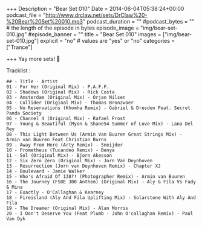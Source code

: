 +++
Description = "Bear Set 010"
Date = 2014-06-04T05:38:24+00:00
podcast_file = "http://www.drclaw.net/sets/DrClaw%20-%20Bear%20Set%20010.mp3"
podcast_duration = ""
#podcast_bytes = "" # the length of the episode in bytes
episode_image = "img/bear-set-010.jpg"
#episode_banner = ""
title = "Bear Set 010"
images = ["img/bear-set-010.jpg"]
explicit = "no" # values are "yes" or "no"
categories = ["Trance"]

+++
Yay more sets! 🙂

Tracklist : 

```
## - Title - Artist
01 - For Her (Original Mix) - P.A.F.F.
02 - Shadows (Original Mix) - Rick Costa
03 - Amsterdam (Original Mix) - Orjan Nilsen
04 - Collider (Original Mix) - Thomas Bronzwaer
05 - No Reservations (Khomha Remix) - Gabriel & Dresden Feat. Secret Panda Society
06 - Channel 4 (Original Mix) - Rafael Frost
07 - Young & Beautiful (Myon & Shane54 Summer of Love Mix) - Lana Del Rey
08 - This Light Between Us (Armin Van Buuren Great Strings Mix) - Armin van Buuren Feat Christian Burns
09 - Away From Here (Arty Remix) - Sneijder
10 - Prometheus (Tucandeo Remix) - Benya
11 - Sol (Original Mix) - Bjorn Akesson
12 - Six Zero Zero (Original Mix) - Jorn Van Deynhoven
13 - Resurrection (Jorn van Deynhoven Remix) - Chapter XJ
14 - Boulevard - Jamie Walker
15 - Who's Afraid Of 138?! (Photographer Remix) - Armin van Buuren
16 - The Journey (FSOE 300 Anthem) (Original Mix) - Aly & Fila Vs Fady & Mina
17 - Exactly - O'Callaghan & Kearney
18 - Fireisland (Aly And Fila Uplifting Mix) - Solarstone With Aly And Fila
19 - The Dreamer (Original Mix) - Alan Morris
20 - I Don't Deserve You (Feat Plumb - John O'callaghan Remix) - Paul Van Dyk
```